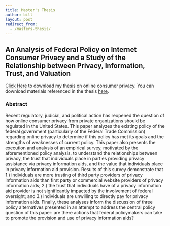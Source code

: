 ```yaml
---
title: Master's Thesis
author: bill
layout: post 
redirect_from:
  - /masters-thesis/
---
```


## An Analysis of Federal Policy on Internet Consumer Privacy and a Study of the Relationship between Privacy, Information, Trust, and Valuation

[Click Here][1] to download my thesis on online consumer privacy. You can 
download materials referenced in the thesis [here][2].

### Abstract

Recent regulatory, judicial, and political action has reopened the question of
how online consumer privacy from private organizations should be regulated in
the United States. This paper analyzes the existing policy of the federal
government (particularly of the Federal Trade Commission) regarding online
privacy to determine if this policy has met its goals and the strengths of
weaknesses of current policy. This paper also presents the execution and
analysis of an empirical survey, motivated by the aforementioned policy
analysis, to understand the relationships between privacy, the trust that
individuals place in parties providing privacy assistance via privacy
information aids, and the value that individuals place in privacy information
aid provision. Results of this survey demonstrate that 1.) individuals are more
trusting of third party providers of privacy information aids than first party
or commercial website providers of privacy information aids; 2.) the trust that
individuals have of a privacy information aid provider is not significantly
impacted by the involvement of federal oversight; and 3.) individuals are
unwilling to directly pay for privacy information aids. Finally, these analyses
inform the discussion of three policy alternatives presented in an attempt to
address the central policy question of this paper: are there actions that
federal policymakers can take to promote the provision and use of privacy
information aids?

  [1]: /files/posts/2013/09/Thesis.docx
  [2]: /projects/masters-thesis/2013/09/14/masters-thesis-materials/
